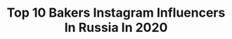 ---
title: Top 10 Bakers Instagram Influencers In Russia In 2020
description: >-
  Find top bakers Instagram influencers in Russia in 2020. Most popular hashtags: #baker #bakery #instafood.
platform: Instagram
hits: 116
text_top: See the top-rated Instagram accounts on inBeat.
text_bottom: Our search engine holds 116 Instagram influencers like this in Russia for you to collaborate.
profiles:
  - username: "zabavnikov_ivan"
    fullname: >-
      Baker Пекарь Забавников
    bio: >-
      Пеку и преподаю хлеб Сотрудничество 👉Анна @miss.av.baker Полезно знать #тонкостихлебопечения Заказать книгу 👇👇👇👇👇
    location: "Russia"
    followers: 75229
    engagement: 364
    commentsToLikes: 0.054660
    id: ck0w5w3aq5pjw0i19s7kcud6t
    verified: false
    hashtags: "#nzmp"
  - username: "smbatbaker"
    fullname: >-
      Пекарь с Улиц-Smbat Tonoyan
    bio: >-
      "Baker from streets " International bakery consultant Masterclass 🌎 Онлайн курс по выпечке «289 Слоёв» ⬇️⬇️⬇️
    location: "Russia"
    followers: 20078
    engagement: 665
    commentsToLikes: 0.029508
    id: ck5c8dyp799zz0i117no5kk13
    verified: false
    hashtags: ""
  - username: "gavrilova_natalia"
    fullname: >-
      Наталья Гаврилова
    bio: >-
      Kовров.🇷🇺 📌Кондитер,шоколатье. 📌Десерты на заказ. 📌Видео-уроки; 📌Рецепты; 📌Промокод GAVRILOVA @bakerstore_russia
    location: "Russia"
    followers: 36722
    engagement: 192
    commentsToLikes: 0.041134
    id: ck8t0s8v1t4010j78cdodwqbs
    verified: false
    hashtags: "#dessertmassters, #cacaobarryofficial, #chocolate, #dessertmasters"
  - username: "markivanir"
    fullname: >-
      Mark Ivanir
    bio: >-
      An Israeli-Russian actor who lives in the USA and works in the world. Sort of a life diary. Homeland. Undisputed. Barry. Away. Baker and the Beauty
    location: "Russia"
    followers: 33616
    engagement: 119
    commentsToLikes: 0.027060
    id: ck55no7j16mcx0i11wcwomlgc
    verified: true
    hashtags: "#ripseanconnery"
  - username: "kondi_school"
    fullname: >-
      Кондитерская Школа
    bio: >-
      🔥 СКИДКА 5% по Купону 🔸kondischool🔸 в магазине bakerstore.ru 🔥 📕 РЕЦЕПТЫ 📱 ЭФИРЫ 🎉 РОЗЫГРЫШИ 🛍 ПОДАРКИ 👇 Записаться на Мастер-Класс 👇
    location: "Russia"
    followers: 51443
    engagement: 121
    commentsToLikes: 0.598032
    id: ck0w0p4rlfcme0i193crmn1sy
    verified: false
    hashtags: "#mamsy, #mamsyru, #kondischool, #kondi"
  - username: "manandbread"
    fullname: >-
      Дмитрий Нестеров
    bio: >-
      Gluten, yeast & calories. Про меня, хлеб и людей, которые его делают. Мастер-классы по выпечке хлеба. Здесь 👉 @dmnesteroff не только хлеб.
    location: "Russia"
    followers: 19127
    engagement: 611
    commentsToLikes: 0.042433
    id: ck0w0p26ifc6x0i19dctxxnjx
    verified: false
    hashtags: "#homebaker, #manandbread, #dmnesteroff, #bakingathome"
  - username: "white.olya"
    fullname: >-
      𝓞𝓵𝔂𝓪✨
    bio: >-
      Russian Mom of 2 girls 👩👧Motherhood•Photography lover•DIY•Twinning is winning•Magical moments•Creative photos‣📩DM for collab📍Boca Raton, Fl.⬇️EtsyShop
    location: "Russia"
    followers: 20866
    engagement: 405
    commentsToLikes: 0.207369
    id: ck8t9dqtxnppy0j78ddwh63g1
    verified: false
    hashtags: "#babybirthdayparty, #birthdaygirl, #stylishkids, #kidstutudress"
  - username: "ato.team"
    fullname: >-
      A.T.Ø Studio
    bio: >-
      ▪️INTERIOR DESIGN & ARCHITECTURE ▪️Moscow & Worldwide ▪️info@ato.team ✉️ ‭▪️+7 (903) 284-81-13 WhatsApp
    location: "Russia"
    followers: 31503
    engagement: 276
    commentsToLikes: 0.016873
    id: ck14lfuv5ugg80i1958spuirv
    verified: false
    hashtags: "#luxurydesign, #visualization, #interiordesigner, #design"
  - username: "tortdeko_shop"
    fullname: >-
      CakeDeco - Кондитерский Паблик
    bio: >-
      🍭Журнал ТортДеко - учимся украшать торты. Открыта подписка на 2020 год, заказ в директ. Магазин - @tortdeko_store Бесплатные #тортдеко_рецепты
    location: "Russia"
    followers: 80927
    engagement: 73
    commentsToLikes: 0.024544
    id: ck15swwcsf7oc0i19gj9atbne
    verified: false
    hashtags: "#foodphotographer, #instafood, #isomaltsugar, #lollipops"
  - username: "ermilaboss"
    fullname: >-
      ЕРМИЛА 🎭
    bio: >-
      РЭМЭМБЭ МИ 🤡
    location: "Russia"
    followers: 51121
    engagement: 497
    commentsToLikes: 0.045588
    id: ck8sztdbjpn3c0j78iacnc3dc
    verified: false
    hashtags: "#lays, #cheetos, #2020"
---